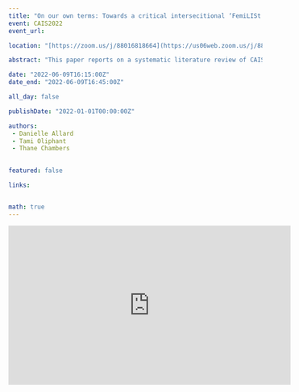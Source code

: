 ```yaml
---
title: "On our own terms: Towards a critical intersecitional ‘FemiLISt’ movement"
event: CAIS2022
event_url: 

location: "[https://zoom.us/j/88016818664](https://us06web.zoom.us/j/88016818664?wd=bWlEMk1oZ3FyWTVFNXZISUh4dlZJdz09)"

abstract: "This paper reports on a systematic literature review of CAIS/ACSI and ASIS&T conference proceedings in order to identify, analyze, and map the presence and application of feminist theories, methods, and epistemologies across a sample of LIS research projects. We seek a better understanding of the application of feminist theories to LIS in order to a) identify how/where it has been taken up (and not taken up); b) identify feminist research themes and influence over time and across sub-domains; and perhaps most importantly, c) to consider how we might build on intersectional feminist theories and praxis in LIS in order to move toward a critical intersectional femiLISt movement that is embraced and embedded within our field."

date: "2022-06-09T16:15:00Z"
date_end: "2022-06-09T16:45:00Z"

all_day: false

publishDate: "2022-01-01T00:00:00Z"

authors:
 - Danielle Allard
 - Tami Oliphant
 - Thane Chambers
 

featured: false

links:


math: true
---
```


<iframe width="560" height="315" src="https://www.youtube.com/embed/LjFcDFfJztw" title="YouTube video player" frameborder="0" allow="accelerometer; autoplay; clipboard-write; encrypted-media; gyroscope; picture-in-picture" allowfullscreen></iframe>
